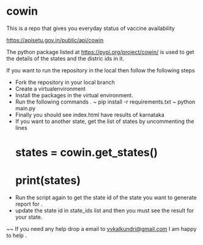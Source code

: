 # cowin

This is a repo that gives you everyday status of vaccine availability

https://apisetu.gov.in/public/api/cowin

The python package listed at https://pypi.org/project/cowin/ is used to get the details of the states and the distric ids in it. 

If you want to run the repository in the local then follow the following steps 

- Fork the repository in your local branch 
- Create a virtualenvironment 
- Install the packages in the virtual environment. 
- Run the following commands .
   ~ pip install -r requirements.txt
   ~ python main.py
- Finally you should see index.html have results of karnataka
- If you want to another state, get the list of states by uncommenting the lines
   # states = cowin.get_states()
    # print(states)
- Run the script again to get the state id of the state you want to generate report for . 
- update the state id in state_ids list and then you must see the result for your state. 

~~ If you need any help drop a email to vvkalkundri@gmail.com I am happy to help . 

